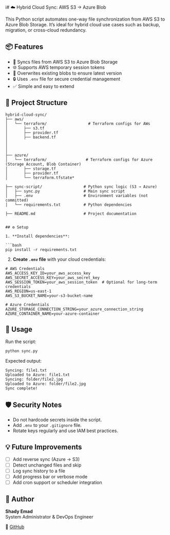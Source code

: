 i# ☁️ Hybrid Cloud Sync: AWS S3 → Azure Blob

This Python script automates one-way file synchronization from AWS S3 to Azure Blob Storage. It’s ideal for hybrid cloud use cases such as backup, migration, or cross-cloud redundancy.

## 📦 Features

- 🔄 Syncs files from AWS S3 to Azure Blob Storage
- 🌐 Supports AWS temporary session tokens
- 📝 Overwrites existing blobs to ensure latest version
- 🔒 Uses `.env` file for secure credential management
- ✅ Simple and easy to extend

## 📁 Project Structure

```
hybrid-cloud-sync/
├── aws/
│   └── terraform/                  # Terraform configs for AWs
│       ├── s3.tf
│       ├── provider.tf
│       ├── backend.tf
│       
│    
│
├── azure/
│   └── terraform/                 # Terraform configs for Azure (Storage Account, Blob Container)
│       ├── storage.tf
│       ├── provider.tf
│       └── terraform.tfstate*

├── sync-script/                  # Python sync logic (S3 → Azure)
│   ├── sync.py                   # Main sync script
│   ├── .env                      # Environment variables (not committed)
│   └── requirements.txt          # Python dependencies

├── README.md                     # Project documentation
```

```

## ⚙️ Setup

1. **Install dependencies**:

```bash
pip install -r requirements.txt
```

2. **Create `.env` file** with your cloud credentials:

```dotenv
# AWS Credentials
AWS_ACCESS_KEY_ID=your_aws_access_key
AWS_SECRET_ACCESS_KEY=your_aws_secret_key
AWS_SESSION_TOKEN=your_aws_session_token  # Optional for long-term credentials
AWS_REGION=us-east-1
AWS_S3_BUCKET_NAME=your-s3-bucket-name

# Azure Credentials
AZURE_STORAGE_CONNECTION_STRING=your_azure_connection_string
AZURE_CONTAINER_NAME=your-azure-container
```

## 🚀 Usage

Run the script:

```bash
python sync.py
```

Expected output:

```
Syncing: file1.txt
Uploaded to Azure: file1.txt
Syncing: folder/file2.jpg
Uploaded to Azure: folder/file2.jpg
Sync complete!
```

## 🛡️ Security Notes

- Do not hardcode secrets inside the script.
- Add `.env` to your `.gitignore` file.
- Rotate keys regularly and use IAM best practices.

## 💡 Future Improvements

- [ ] Add reverse sync (Azure → S3)
- [ ] Detect unchanged files and skip
- [ ] Log sync history to a file
- [ ] Add progress bar or verbose mode
- [ ] Add cron support or scheduler integration

## 👤 Author

**Shady Emad**  
System Administrator & DevOps Engineer  

🔗 [GitHub](https://github.com/shadyemad2) 
